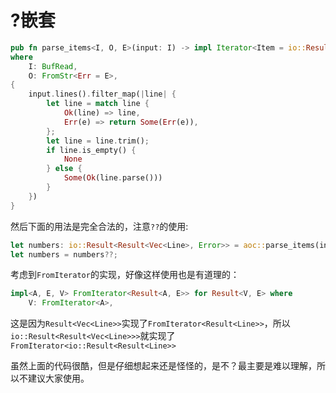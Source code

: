 # ?嵌套

```rust
pub fn parse_items<I, O, E>(input: I) -> impl Iterator<Item = io::Result<Result<O, E>>>
where
    I: BufRead,
    O: FromStr<Err = E>,
{
    input.lines().filter_map(|line| {
        let line = match line {
            Ok(line) => line,
            Err(e) => return Some(Err(e)),
        };
        let line = line.trim();
        if line.is_empty() {
            None
        } else {
            Some(Ok(line.parse()))
        }
    })
}
```

然后下面的用法是完全合法的，注意`??`的使用:

```rust
let numbers: io::Result<Result<Vec<Line>, Error>> = aoc::parse_items(input).collect();
let numbers = numbers??;
```

考虑到`FromIterator`的实现，好像这样使用也是有道理的：

```rust
impl<A, E, V> FromIterator<Result<A, E>> for Result<V, E> where
    V: FromIterator<A>,
```

这是因为`Result<Vec<Line>>`实现了`FromIterator<Result<Line>>`，所以`io::Result<Result<Vec<Line>>>`就实现了`FromIterator<io::Result<Result<Line>>`

虽然上面的代码很酷，但是仔细想起来还是怪怪的，是不？最主要是难以理解，所以不建议大家使用。